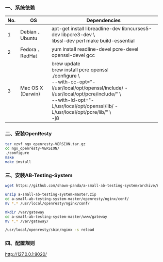 ### 一、系统依赖
<table>
<thead>
<tr>
  <th>No.</th>
  <th>OS</th>
  <th>Dependencies</th>
</tr>
</thead>
<tbody>
  <tr>
    <td>1</td>
    <td>Debian 、 Ubuntu</td>
    <td>apt-get install libreadline-dev libncurses5-dev libpcre3-dev \ <br /> libssl-dev perl make build-essential</td>
  </tr>
  <tr>
    <td>2</td>
    <td>Fedora 、 RedHat</td>
    <td>yum install readline-devel pcre-devel openssl-devel gcc</td>
  </tr>
  <tr>
    <td>3</td>
    <td>Mac OS X (Darwin)</td>
    <td>brew update <br /> brew install pcre openssl <br />./configure \<br />   --with-cc-opt="-I/usr/local/opt/openssl/include/ -I/usr/local/opt/pcre/include/" \<br />   --with-ld-opt="-L/usr/local/opt/openssl/lib/ -L/usr/local/opt/pcre/lib/" \<br />   -j8</td>
  </tr>
</tbody>
</table>

### 二、安装OpenResty
```bash
tar xzvf ngx_openresty-VERSION.tar.gz
cd ngx_openresty-VERSION/
./configure
make
make install
```

### 三、安装AB-Testing-System
```bash
wget https://github.com/shawn-panda/a-small-ab-testing-system/archive/master.zip

unzip a-small-ab-testing-system-master.zip
cd a-small-ab-testing-system-master/openresty/nginx/conf/
mv *.* /usr/local/openresty/nginx/conf/

mkdir /var/gateway
cd a-small-ab-testing-system-master/www/gateway
mv *.* /var/gateway/

/usr/local/openresty/sbin/nginx -s reload
```

### 四、配置规则
http://127.0.0.1:8020/
